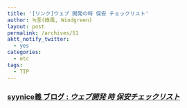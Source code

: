 ```yaml
---
title: '[リンク]ウェブ 開発の時 保安 チェックリスト'
author: 녹풍(綠風, Windgreen)
layout: post
permalink: /archives/51
aktt_notify_twitter:
  - yes
categories:
  - etc
tags:
  - TIP
---
```

<h3 class="r">
  <a realurl="http://blog.empas.com/syynice/32238329" href="http://syynice.egloos.com/8747429" target="_blank" class="l" onmousedown="return clk(this.href,'','','res','1','')">syynice義 ブログ : <em>ウェブ開発 時 保安チェックリスト</em></a>
</h3>
